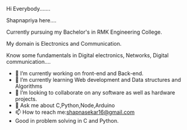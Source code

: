 Hi Everybody.......

Shapnapriya here....

Currently pursuing my Bachelor's in RMK Engineering College.

My domain is Electronics and Communication.

Know some fundamentals in Digital electronics, Networks, Digital communication....



- 🔭 I’m currently working on front-end and Back-end.
- 🌱 I’m currently learning Web development and Data structures and Algorithms
- 👯 I’m looking to collaborate on any software as well as hardware projects.
- 💬 Ask me about C,Python,Node,Arduino
- 📫 How to reach me:shapnasekar16@gmail.com
- Good in problem solving in C and Python.
  


